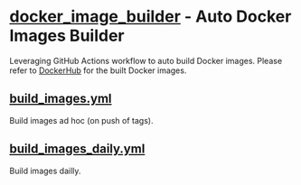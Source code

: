 # [docker_image_builder](https://github.com/legendu-net/docker_image_builder) - Auto Docker Images Builder 

Leveraging GitHub Actions workflow to auto build Docker images. 
Please refer to [DockerHub](https://hub.docker.com/u/dclong) for the built Docker images.

## [build_images.yml](https://github.com/dclong/docker_image_builder/blob/main/.github/workflows/build_images.yml)

Build images ad hoc (on push of tags).

## [build_images_daily.yml](https://github.com/dclong/docker_image_builder/blob/main/.github/workflows/build_images_daily.yml)

Build images dailly.
